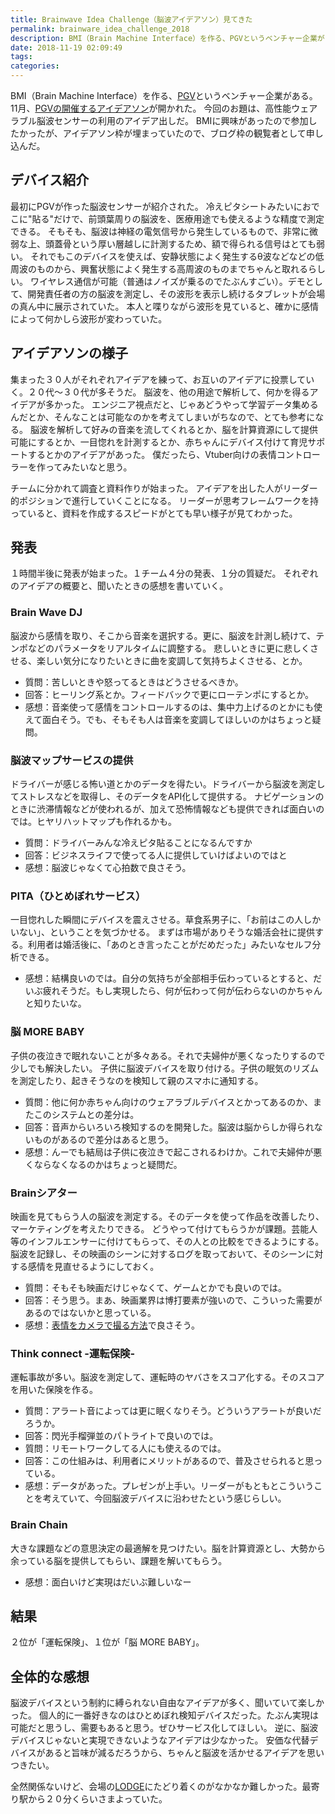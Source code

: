 ```yaml
---
title: Brainwave Idea Challenge（脳波アイデアソン）見てきた
permalink: brainware_idea_challenge_2018
description: BMI（Brain Machine Interface）を作る、PGVというベンチャー企業がある。11月、PGVの開催するアイデアソンが開かれた。今回のお題は、高性能ウェアラブル脳波センサーの利用のアイデア出しだ。BMIに興味があったので参加したかったが、アイデアソン枠が埋まっていたので、ブログ枠の観覧者として申し込んだ。
date: 2018-11-19 02:09:49
tags:
categories:
---
```


BMI（Brain Machine Interface）を作る、[PGV](https://www.pgv.co.jp/)というベンチャー企業がある。
11月、[PGVの開催するアイデアソン](https://pgv.connpass.com/event/102250/)が開かれた。
今回のお題は、高性能ウェアラブル脳波センサーの利用のアイデア出しだ。
BMIに興味があったので参加したかったが、アイデアソン枠が埋まっていたので、ブログ枠の観覧者として申し込んだ。

<!-- more -->

## デバイス紹介
最初にPGVが作った脳波センサーが紹介された。
冷えピタシートみたいにおでこに"貼る"だけで、前頭葉周りの脳波を、医療用途でも使えるような精度で測定できる。
そもそも、脳波は神経の電気信号から発生しているもので、非常に微弱な上、頭蓋骨という厚い層越しに計測するため、額で得られる信号はとても弱い。
それでもこのデバイスを使えば、安静状態によく発生するθ波などなどの低周波のものから、興奮状態によく発生する高周波のものまでちゃんと取れるらしい。
ワイヤレス通信が可能（普通はノイズが乗るのでたぶんすごい）。デモとして、開発責任者の方の脳波を測定し、その波形を表示し続けるタブレットが会場の真ん中に展示されていた。
本人と喋りながら波形を見ていると、確かに感情によって何かしら波形が変わっていた。

## アイデアソンの様子
集まった３０人がそれぞれアイデアを練って、お互いのアイデアに投票していく。２０代〜３０代が多そうだ。
脳波を、他の用途で解析して、何かを得るアイデアが多かった。
エンジニア視点だと、じゃあどうやって学習データ集めるんだとか、そんなことは可能なのかを考えてしまいがちなので、とても参考になる。
脳波を解析して好みの音楽を流してくれるとか、脳を計算資源にして提供可能にするとか、一目惚れを計測するとか、赤ちゃんにデバイス付けて育児サポートするとかのアイデアがあった。
僕だったら、Vtuber向けの表情コントローラーを作ってみたいなと思う。

チームに分かれて調査と資料作りが始まった。
アイデアを出した人がリーダー的ポジションで進行していくことになる。
リーダーが思考フレームワークを持っていると、資料を作成するスピードがとても早い様子が見てわかった。

## 発表
１時間半後に発表が始まった。１チーム４分の発表、１分の質疑だ。
それぞれのアイデアの概要と、聞いたときの感想を書いていく。

### Brain Wave DJ
脳波から感情を取り、そこから音楽を選択する。更に、脳波を計測し続けて、テンポなどのパラメータをリアルタイムに調整する。
悲しいときに更に悲しくさせる、楽しい気分になりたいときに曲を変調して気持ちよくさせる、とか。

* 質問：苦しいときや怒ってるときはどうさせるべきか。
* 回答：ヒーリング系とか。フィードバックで更にローテンポにするとか。
* 感想：音楽使って感情をコントロールするのは、集中力上げるのとかにも使えて面白そう。でも、そもそも人は音楽を変調してほしいのかはちょっと疑問。

### 脳波マップサービスの提供
ドライバーが感じる怖い道とかのデータを得たい。ドライバーから脳波を測定してストレスなどを取得し、そのデータをAPI化して提供する。
ナビゲーションのときに渋滞情報などが使われるが、加えて恐怖情報なども提供できれば面白いのでは。ヒヤリハットマップも作れるかも。

* 質問：ドライバーみんな冷えピタ貼ることになるんですか
* 回答：ビジネスライフで使ってる人に提供していけばよいのではと
* 感想：脳波じゃなくて心拍数で良さそう。

### PITA（ひとめぼれサービス）
一目惚れした瞬間にデバイスを震えさせる。草食系男子に、「お前はこの人しかいない」、ということを気づかせる。
まずは市場がありそうな婚活会社に提供する。利用者は婚活後に、「あのとき言ったことがだめだった」みたいなセルフ分析できる。

* 感想：結構良いのでは。自分の気持ちが全部相手伝わっているとすると、だいぶ疲れそうだ。もし実現したら、何が伝わって何が伝わらないのかちゃんと知りたいな。

### 脳 MORE BABY
子供の夜泣きで眠れないことが多々ある。それで夫婦仲が悪くなったりするので少しでも解決したい。
子供に脳波デバイスを取り付ける。子供の眠気のリズムを測定したり、起きそうなのを検知して親のスマホに通知する。

* 質問：他に何か赤ちゃん向けのウェアラブルデバイスとかってあるのか、またこのシステムとの差分は。
* 回答：音声からいろいろ検知するのを開発した。脳波は脳からしか得られないものがあるので差分はあると思う。
* 感想：んーでも結局は子供に夜泣きで起こされるわけか。これで夫婦仲が悪くならなくなるのかはちょっと疑問だ。

### Brainシアター
映画を見てもらう人の脳波を測定する。そのデータを使って作品を改善したり、マーケティングを考えたりできる。
どうやって付けてもらうかが課題。芸能人等のインフルエンサーに付けてもらって、その人との比較をできるようにする。
脳波を記録し、その映画のシーンに対するログを取っておいて、そのシーンに対する感情を見直せるようにしておく。

* 質問：そもそも映画だけじゃなくて、ゲームとかでも良いのでは。
* 回答：そう思う。まあ、映画業界は博打要素が強いので、こういった需要があるのではないかと思っている。
* 感想：[表情をカメラで撮る方法](http://www.caltech.edu/news/neural-networks-model-audience-reactions-movies-79098)で良さそう。

### Think connect -運転保険-
運転事故が多い。脳波を測定して、運転時のヤバさをスコア化する。そのスコアを用いた保険を作る。

* 質問：アラート音によっては更に眠くなりそう。どういうアラートが良いだろうか。
* 回答：閃光手榴弾並のパトライトで良いのでは。
* 質問：リモートワークしてる人にも使えるのでは。
* 回答：この仕組みは、利用者にメリットがあるので、普及させられると思っている。
* 感想：データがあった。プレゼンが上手い。リーダーがもともとこういうことを考えていて、今回脳波デバイスに沿わせたという感じらしい。

### Brain Chain
大きな課題などの意思決定の最適解を見つけたい。脳を計算資源とし、大勢から余っている脳を提供してもらい、課題を解いてもらう。

* 感想：面白いけど実現はだいぶ難しいなー

## 結果
２位が「運転保険」、１位が「脳 MORE BABY」。

## 全体的な感想
脳波デバイスという制約に縛られない自由なアイデアが多く、聞いていて楽しかった。
個人的に一番好きなのはひとめぼれ検知デバイスだった。たぶん実現は可能だと思うし、需要もあると思う。ぜひサービス化してほしい。
逆に、脳波デバイスじゃないと実現できないようなアイデアは少なかった。
安価な代替デバイスがあると旨味が減るだろうから、ちゃんと脳波を活かせるアイデアを思いつきたい。

全然関係ないけど、会場の[LODGE](https://lodge.yahoo.co.jp/)にたどり着くのがなかなか難しかった。最寄り駅から２０分くらいさまよっていた。
